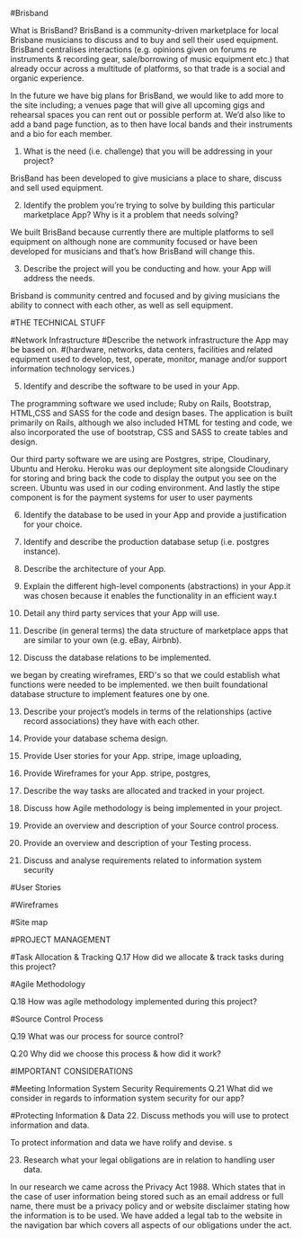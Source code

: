 #Brisband


What is BrisBand?  BrisBand is a community-driven marketplace for local Brisbane musicians to discuss and to buy and sell their used equipment. 
BrisBand centralises interactions (e.g. opinions given on forums re instruments & recording gear, sale/borrowing of music equipment etc.) that already occur across a multitude of platforms, so that trade is a social and organic experience.

In the future we have big plans for BrisBand, we would like to add more to the site including; a venues page that will give all upcoming gigs and rehearsal spaces you can rent out or possible perform at. We’d also like to add a band page function, as to then have local bands and their instruments and a bio for each member.


1. What is the need (i.e. challenge) that you will be addressing in your project?

BrisBand has been developed to give musicians a place to share, discuss and sell used equipment. 

2. Identify the problem you’re trying to solve by building this particular marketplace App? Why is it a problem that needs solving?


We built BrisBand because currently there are multiple platforms to sell equipment on although none are community focused or have been developed for musicians and that’s how BrisBand will change this.


3. Describe the project will you be conducting and how. your App will address the needs.

Brisband is community centred and focused and by giving musicians the ability to connect with each other, as well as sell equipment. 
 

#THE TECHNICAL STUFF


#Network Infrastructure
#Describe the network infrastructure the App may be based on.
#(hardware, networks, data centers, facilities and related equipment used to develop, test, operate, monitor, manage and/or support information technology services.)


5. Identify and describe the software to be used in your App.

The programming software we used include; Ruby on Rails, Bootstrap, HTML,CSS and SASS for the code and design bases. The application is built primarily on Rails, although we also included HTML for testing and code, we also incorporated the use of bootstrap, CSS and SASS to create tables and design.

Our third party software we are using are Postgres, stripe, Cloudinary, Ubuntu and Heroku.
Heroku was our deployment site alongside Cloudinary for storing and bring back the code to display the output you see on the screen.
Ubuntu was used in our coding environment.
And lastly the stipe component is for the payment systems for user to user payments 


6. Identify the database to be used in your App and provide a justification for your choice.


7. Identify and describe the production database setup (i.e. postgres instance).


8. Describe the architecture of your App.


9. Explain the different high-level components (abstractions) in your App.it was chosen because it enables the functionality in an efficient way.t

10. Detail any third party services that your App will use.


11. Describe (in general terms) the data structure of marketplace apps that are similar to your own (e.g. eBay, Airbnb).

12. Discuss the database relations to be implemented.

we began by creating wireframes, ERD's so that we could establish what functions were needed to be implemented.
we then built foundational database structure to implement features one by one.

13. Describe your project’s models in terms of the relationships (active record associations) they have with each other.

14. Provide your database schema design.

15. Provide User stories for your App.
stripe, image uploading, 

16. Provide Wireframes for your App.
stripe, postgres, 

17. Describe the way tasks are allocated and tracked in your project.


18. Discuss how Agile methodology is being implemented in your project.


19. Provide an overview and description of your Source control process.

20. Provide an overview and description of your Testing process.


21. Discuss and analyse requirements related to information system security



#User Stories


#Wireframes


#Site map



#PROJECT MANAGEMENT

#Task Allocation & Tracking
Q.17 How did we allocate & track tasks during this project?



#Agile Methodology

Q.18 How was agile methodology implemented during this project?


#Source Control Process

Q.19 What was our process for source control?


Q.20 Why did we choose this process & how did it work?


#IMPORTANT CONSIDERATIONS

#Meeting Information System Security Requirements
Q.21 What did we consider in regards to information system security for our app?


#Protecting Information & Data
22. Discuss methods you will use to protect information and data.

To protect information and data we have rolify and devise. s


23. Research what your legal obligations are in relation to handling user data.

In our research we came across the Privacy Act 1988.
Which states that in the case of user information being stored such as an email address or full name, there must be a privacy policy and or website disclaimer stating how the information is to be used. 
We have added a legal tab to the website in the navigation bar which covers all aspects of our obligations under the act. 
